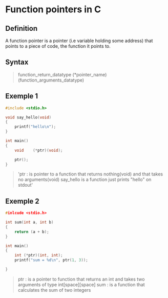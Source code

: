 # Function pointers in C

## Definition
A function pointer is a pointer (i.e variable holding some address) that points to a piece of code, the function it points to.

## Syntax
>function\_return\_datatype (\*pointer\_name)(function\_arguments\_datatype)

## Exemple 1
```c
#include <stdio.h>

void say_hello(void)
{
	printf("hello\n");
}

int main()
{
	void	(*ptr)(void);

	ptr();
}
```

>'ptr : is pointer to a function that returns nothing(void) and that takes no arguments(void)
say\_hello is a function just prints "hello" on stdout'

## Exemple 2
```c
#inlcude <stdio.h>

int sum(int a, int b)
{
	return (a + b);
}

int main()
{
	int (*ptr)(int, int);
	printf("sum = %d\n", ptr(1, 3));

}
```

>ptr : is a pointer to function that returns an int and takes two arguments of type int[space][space]
>sum : is a function that calculates the sum of two integers
